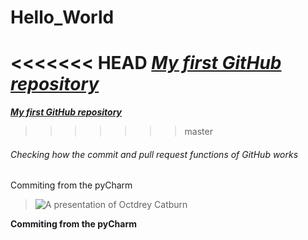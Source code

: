 # Hello_World
<<<<<<< HEAD
[**_My first GitHub repository_**](www.google.com) 
=======
[**_My first GitHub repository_**](www.google.com) 
>>>>>>> master

###### Checking how the commit and pull request functions of GitHub works

Commiting from the pyCharm

>![A presentation of Octdrey Catburn](http://octodex.github.com/images/octdrey-catburn.jpg)

**Commiting from the pyCharm**

